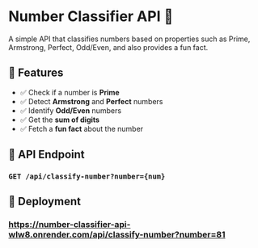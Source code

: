 # Number Classifier API 🚀

A simple API that classifies numbers based on properties such as Prime, Armstrong, Perfect, Odd/Even, and also provides a fun fact.

## 🔧 Features
- ✅ Check if a number is **Prime**
- ✅ Detect **Armstrong** and **Perfect** numbers
- ✅ Identify **Odd/Even** numbers
- ✅ Get the **sum of digits**
- ✅ Fetch a **fun fact** about the number

## 📌 API Endpoint
### `GET /api/classify-number?number={num}`

## 🔧 Deployment
### https://number-classifier-api-wlw8.onrender.com/api/classify-number?number=81

